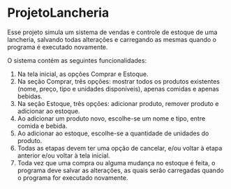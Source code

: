 # ProjetoLancheria

Esse projeto simula um sistema de vendas e controle de estoque de uma lancheria, salvando todas alterações e carregando as mesmas quando o programa é executado novamente.

O sistema contém as seguintes funcionalidades:
1. Na tela inicial, as opções Comprar e Estoque.
2. Na seção Comprar, três opções: mostrar todos os produtos existentes (nome, preço, tipo e unidades disponíveis), apenas comidas e apenas bebidas.
3. Na seção Estoque, três opções: adicionar produto, remover produto e adicionar ao estoque.
4. Ao adicionar um produto novo, escolhe-se um nome e tipo, entre comida e bebida.
5. Ao adicionar ao estoque, escolhe-se a quantidade de unidades do produto.
6. Todas as etapas devem ter uma opção de cancelar, e/ou voltar à etapa anterior e/ou voltar à tela inicial.
7. Toda vez que uma compra ou alguma mudança no estoque é feita, o programa deve salvar as alterações, as quais serão carregadas quando o programa for executado novamente.
